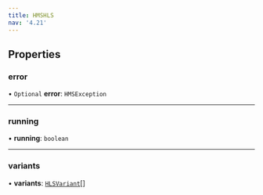 ```yaml
---
title: HMSHLS
nav: '4.21'
---
```


## Properties

### error

• `Optional` **error**: `HMSException`

---

### running

• **running**: `boolean`

---

### variants

• **variants**: [`HLSVariant`](/api-reference/javascript/v2/interfaces/HLSVariant)[]
